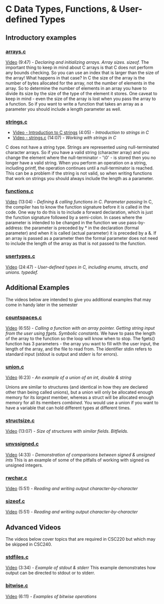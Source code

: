 # C Data Types, Functions, & User-defined Types

## Introductory examples

### [arrays.c](https://github.com/wadehuber/codeexamples/blob/master/c/c1/arrays.c)

[Video](https://youtu.be/T6eSt06zuaA) (9:47) - *Declaring and initializing arrays.  Array sizes.  sizeof.*
The important thing to keep in mind about C arrays is that C does not perform any bounds checking.  So you can use an index that is larger than the size of the array!  What happens in that case?  In C the size of the array is the number of bytes allocated for the array, not the number of elements in the array.  So to determine the number of elements in an array you have to divide its size by the size of the type of the element it stores.  One caveat to keep in mind - even the size of the array is lost when you pass the array to a function.  So if you want to write a function that takes an array as a parameter you should include a length parameter as well.

### [strings.c](https://github.com/wadehuber/codeexamples/blob/master/c/c1/strings.c)

- [Video - Introduction to C strings](https://youtu.be/1CgrUZgLQlc) (4:05) - *Introduction to strings in C*
- [Video - strings.c](https://youtu.be/TfKL_UhKvKw) (14:07) - *Working with strings in C*

C does not have a string type.  Strings are represented using null-terminated character arrays.  So if you have a valid string (character array) and you change the element where the null-terminator - '\0' - is stored then you no longer have a valid string.  When you perform an operation on a string, including printf, the operation continues until a null-terminator is reached.  This can be a problem if the string is not valid, so when writing functions that work on strings you should always include the length as a parameter.

### [functions.c](https://github.com/wadehuber/codeexamples/blob/master/c/c1/functions.c)

[Video](https://youtu.be/7kxaZd4DZAU) (13:04) - *Defining & calling functions in C. Parameter passing*
In C, the compiler has to know the function signature before it is called in the code.  One way to do this is to include a forward declaration, which is just the function signature followed by a semi-colon.  In cases where the parameter is intended to be changed in the function we use pass-by-address: the parameter is preceded by * in the declaration (formal parameter) and when it is called (actual parameter) it is preceded by a &.  If an array is passed as a parameter then the formal parameter does not need to include the length of the array as that is not passed to the function.

### [usertypes.c](https://github.com/wadehuber/codeexamples/blob/master/c/c1/usertypes.c)

[Video](https://youtu.be/CjROf4vRwFk) (24:47) - *User-defined types in C, including enums, structs, and unions.  typedef.*

## Additional Examples

The videos below are intended to give you additional examples that may come in handy later in the semester

### [countspaces.c](https://github.com/wadehuber/codeexamples/blob/master/c/c1/countspaces.c)

[Video](https://youtu.be/KPXblHbpUKw) (6:55) - *Calling a function with an array pointer.  Getting string input from the user using fgets.  Symbolic constants.*
We have to pass the length of the array to the function so the loop will know when to stop.  The fgets() function has 3 parameters - the array you want to fill with the user input, the length of the array, and the file to read from.  The identifier stdin refers to standard input (stdout is output and stderr is for errors).

### [union.c](https://github.com/wadehuber/codeexamples/blob/master/c/c1/union.c)

[Video](https://youtu.be/ECNDwnfQXyQ) (6:23) - *An example of a union of an int, double & string*

Unions are similar to structures (and identical in how they are declared other than being called unions), but a union will only be allocated enough memory for its *largest* member, whereas a struct will be allocated enough memory for all its members *combined*.  You would use a union if you want to have a variable that can hold different types at different times.

### [structsize.c](https://github.com/wadehuber/codeexamples/blob/master/c/c1/structsize.c)

[Video](https://youtu.be/eioSR8_YKEc) (13:07) - *Size of structures with similar fields.  Bitfields.*

### [unvssigned.c](https://github.com/wadehuber/codeexamples/blob/master/c/c1/unvssigned.c)

[Video](https://youtu.be/0XIUcwQJD3w) (4:33) - *Demonstration of comparisons between signed & unsigned ints*
This is an example of some of the pitfalls of working with signed vs unsigned integers.

### [rwchar.c](https://github.com/wadehuber/codeexamples/blob/master/c/c1/rwchar.c)

[Video](https://youtu.be/mftDcFd317k) (5:51) - *Reading and writing output character-by-character*

### [sizeof.c](https://github.com/wadehuber/codeexamples/blob/master/c/c1/sizeof.c)

[Video](https://youtu.be/HHvxGEbxlyg) (5:51) - *Reading and writing output character-by-character*

## Advanced Videos

The videos below cover topics that are required in CSC220 but which may be skipped in CSC240.

### [stdfiles.c](https://github.com/wadehuber/codeexamples/blob/master/c/c1/stdfiles.c)

[Video](https://youtu.be/dDglXVwKz2Y) (3:34) - *Example of stdout & stderr*
This example demonstrates how output can be directed to stdout or to stderr.

### [bitwise.c](https://github.com/wadehuber/codeexamples/blob/master/c/c1/bitwise.c)

[Video](https://youtu.be/371vBlwtm2k) (6:11) - *Examples of bitwise operations*

